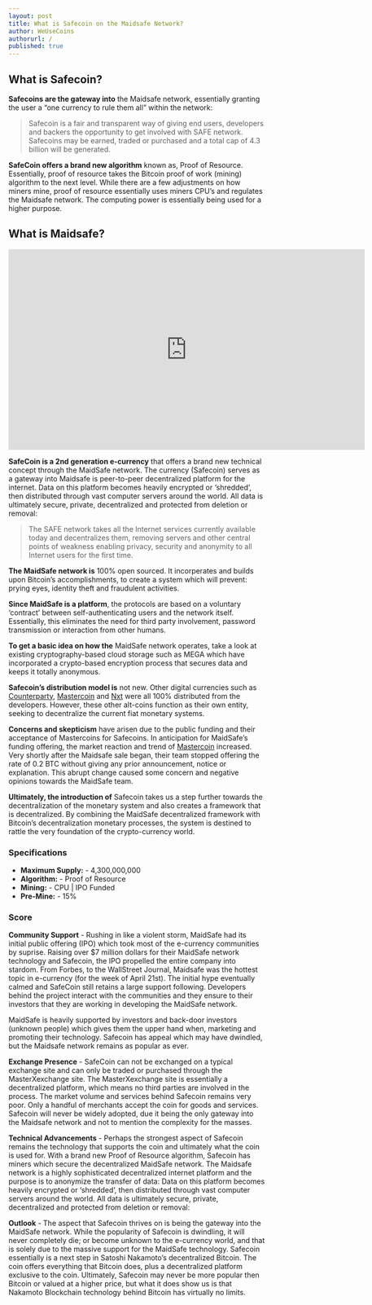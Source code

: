 ```yaml
---
layout: post
title: What is Safecoin on the Maidsafe Network?
author: WeUseCoins
authorurl: /
published: true
---
```


<p><h2  id="what-is-safecoin">What is Safecoin?</h2>
<p><strong>Safecoins are the gateway into</strong> the Maidsafe network, essentially granting the user a “one currency to rule them all” within the network:</p>
<p><blockquote>Safecoin is a fair and transparent way of giving end users, developers and backers the opportunity to get involved with SAFE network. Safecoins may be earned, traded or purchased and a total cap of 4.3 billion will be generated.</p></blockquote>
<p><strong>SafeCoin offers a brand new algorithm</strong> known as, Proof of Resource. Essentially, proof of resource takes the Bitcoin proof of work (mining) algorithm to the next level. While there are a few adjustments on how miners mine, proof of resource essentially uses miners CPU&#8217;s and regulates the Maidsafe network. The computing power is essentially being used for a higher purpose.</p>
<p><h2 id="what-is-maidsafe">What is Maidsafe?</h2>
<center><iframe width="700" height="394" src="https://www.youtube.com/embed/RdGH40oUVDY" frameborder="0" allowfullscreen></iframe></center>
<p><strong>SafeCoin is a 2nd generation e-currency</strong> that offers a brand new technical concept through the MaidSafe network. The currency (Safecoin) serves as a gateway into Maidsafe is peer-to-peer decentralized platform for the internet. Data on this platform becomes heavily encrypted or ‘shredded’, then distributed through vast computer servers around the world. All data is ultimately secure, private, decentralized and protected from deletion or removal:</p>
<blockquote><p>The SAFE network takes all the Internet services currently available today and decentralizes them, removing servers and other central points of weakness enabling privacy, security and anonymity to all Internet users for the first time.</blockquote>
<p><strong>The MaidSafe network is</strong> 100% open sourced. It incorperates and builds upon Bitcoin’s accomplishments, to create a system which will prevent: prying eyes, identity theft and fraudulent activities.</p>
<p><strong>Since MaidSafe is a platform</strong>, the protocols are based on a voluntary ‘contract’ between self-authenticating users and the network itself. Essentially, this eliminates the need for third party involvement, password transmission or interaction from other humans.</p>
<p><strong>To get a basic idea on how the</strong> MaidSafe network operates, take a look at existing cryptography-based cloud storage such as MEGA which have incorporated a crypto-based encryption process that secures data and keeps it totally anonymous.</p>
<p><strong>Safecoin’s distribution model is</strong> not new. Other digital currencies such as <a title="Counterparty" href="http://www.coinssource.com/crypto-coins/counterparty/" target="_blank">Counterparty</a>, <a title="Mastercoin" href="/mastercoin/" target="_blank">Mastercoin</a> and <a title="Nxt" href="/what-is-nxt/" target="_blank">Nxt</a> were all 100% distributed from the developers. However, these other alt-coins function as their own entity, seeking to decentralize the current fiat monetary systems.</p>
<p><strong>Concerns and skepticism</strong> have arisen due to the public funding and their acceptance of Mastercoins for Safecoins. In anticipation for MaidSafe’s funding offering, the market reaction and trend of <a href="/what-is-mastercoin/">Mastercoin</a> increased. Very shortly after the Maidsafe sale began, their team stopped offering the rate of 0.2 BTC without giving any prior announcement, notice or explanation. This abrupt change caused some concern and negative opinions towards the MaidSafe team.</p>
<p><strong>Ultimately, the introduction of</strong> Safecoin takes us a step further towards the decentralization of the monetary system and also creates a framework that is decentralized. By combining the MaidSafe decentralized framework with Bitcoin’s decentralization monetary processes, the system is destined to rattle  the very foundation of the crypto-currency world.</p>
<h3>Specifications</h3>
<ul><li><strong>Maximum Supply:</strong> - 4,300,000,000</li>
<li><strong>Algorithm:</strong> - Proof of Resource</li>
<li><strong>Mining:</strong> - CPU | IPO Funded</li>
<li><strong>Pre-Mine:</strong> - 15%</li></ul>
<h3>Score</h3>
<p><strong>Community Support</strong> - Rushing in like a violent storm, MaidSafe had its initial public offering (IPO) which took most of the e-currency communities by suprise. Raising over $7 million dollars for their MaidSafe network technology and Safecoin, the IPO propelled the entire company into stardom. From Forbes, to the WallStreet Journal, Maidsafe was the hottest topic in e-currency (for the week of April 21st). The initial hype eventually calmed and SafeCoin still retains a large support following. Developers behind the project interact with the communities and they ensure to their investors that they are working in developing the MaidSafe network.
<p>MaidSafe is heavily supported by investors and back-door investors (unknown people) which gives them the upper hand when, marketing and promoting their technology. Safecoin has appeal which may have dwindled, but the Maidsafe network remains as popular as ever.
<p><strong>Exchange Presence</strong> - SafeCoin can not be exchanged on a typical exchange site and can only be traded or purchased through the MasterXexchange site. The MasterXexchange site is essentially a decentralized platform, which means no third parties are involved in the process. The market volume and services behind Safecoin remains very poor. Only a handful of merchants accept the coin for goods and services. Safecoin will never be widely adopted, due it being the only gateway into the Maidsafe network and not to mention the complexity for the masses.
<p><strong>Technical Advancements</strong> - Perhaps the strongest aspect of Safecoin remains the technology that supports the coin and ultimately what the coin is used for. With a brand new Proof of Resource algorithm, Safecoin has miners which secure the decentralized MaidSafe network. The Maidsafe network is a highly sophisticated decentralized internet platform and the purpose is to anonymize the transfer of data: Data on this platform becomes heavily encrypted or ‘shredded’, then distributed through vast computer servers around the world. All data is ultimately secure, private, decentralized and protected from deletion or removal:
<p><strong>Outlook</strong> - The aspect that Safecoin thrives on is being the gateway into the MaidSafe network. While the popularity of Safecoin is dwindling, it will never completely die; or become unknown to the e-currency world, and that is solely due to the massive support for the MaidSafe technology. Safecoin essentially is a next step in Satoshi Nakamoto&#8217;s decentralized Bitcoin. The coin offers everything that Bitcoin does, plus a decentralized platform exclusive to the coin. Ultimately, Safecoin may never be more popular then Bitcoin or valued at a higher price, but what it does show us is that Nakamoto Blockchain technology behind Bitcoin has virtually no limits.